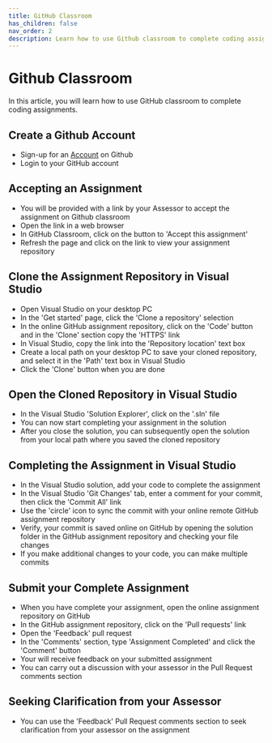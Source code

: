 ```yaml
---
title: GitHub Classroom
has_children: false
nav_order: 2
description: Learn how to use Github classroom to complete coding assignments
---
```


# Github Classroom

In this article, you will learn how to use GitHub classroom to complete coding assignments.

## Create a Github Account

- Sign-up for an [Account](https://github.com/) on Github
- Login to your GitHub account

## Accepting an Assignment

- You will be provided with a link by your Assessor to accept the assignment on Github classroom
- Open the link in a web browser
- In GitHub Classroom, click on the button to 'Accept this assignment'
- Refresh the page and click on the link to view your assignment repository

## Clone the Assignment Repository in Visual Studio

- Open Visual Studio on your desktop PC
- In the 'Get started' page, click the 'Clone a repository' selection
- In the online GitHub assignment repository, click on the 'Code' button and in the 'Clone' section copy the 'HTTPS' link
- In Visual Studio, copy the link into the 'Repository location' text box 
- Create a local path on your desktop PC to save your cloned repository, and select it in the 'Path' text box in Visual Studio
- Click the 'Clone' button when you are done

## Open the Cloned Repository in Visual Studio

- In the Visual Studio 'Solution Explorer', click on the '.sln' file
- You can now start completing your assignment in the solution
- After you close the solution, you can subsequently open the solution from your local path where you saved the cloned repository

## Completing the Assignment in Visual Studio

- In the Visual Studio solution, add your code to complete the assignment
- In the Visual Studio 'Git Changes' tab, enter a comment for your commit, then click the 'Commit All' link
- Use the 'circle' icon to sync the commit with your online remote GitHub assignment repository
- Verify, your commit is saved online on GitHub by opening the solution folder in the GitHub assignment repository and checking your file changes
- If you make additional changes to your code, you can make multiple commits

## Submit your Complete Assignment

- When you have complete your assignment, open the online assignment repository on GitHub
- In the GitHub assignment repository, click on the 'Pull requests' link
- Open the 'Feedback' pull request
- In the 'Comments' section, type 'Assignment Completed' and click the 'Comment' button
- Your will receive feedback on your submitted assignment
- You can carry out a discussion with your assessor in the Pull Request comments section

## Seeking Clarification from your Assessor

- You can use the 'Feedback' Pull Request comments section to seek clarification from your assessor on the assignment